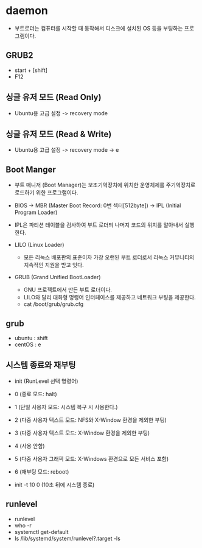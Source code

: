 # daemon

- 부트로더는 컴퓨터를 시작할 때 동작해서 디스크에 설치된 OS 등을 부팅하는 프로그램이다.

## GRUB2

- start + [shift]
- F12

## 싱글 유저 모드 (Read Only)

- Ubuntu용 고급 설정 -> recovery mode

## 싱글 유저 모드 (Read & Write)

- Ubuntu용 고급 설정 -> recovery mode -> e

## Boot Manger

- 부트 매니저 (Boot Manager)는 보조기억장치에 위치한 운영체제를 주기억장치로 로드하기 위한 프로그램이다.
- BIOS -> MBR (Master Boot Record: 0번 섹터[512byte]) -> IPL (Initial Program Loader)
- IPL은 파티션 테이블을 검사하여 부트 로더듸 나머지 코드의 위치를 알아내서 실행한다.

- LILO (Linux Loader)
  - 모든 리눅스 배포판의 표준이자 가장 오랜된 부트 로더로서 리눅스 커뮤니티의 지속적인 지원을 받고 잇다.
- GRUB (Grand Unified BootLoader)
  - GNU 프로젝트에서 만든 부트 로더이다.
  - LILO와 달리 대화형 명령어 인터페이스를 제공하고 네트워크 부팅을 제공한다.
  - cat /boot/grub/grub.cfg

## grub

- ubuntu : shift
- centOS : e

## 시스템 종료와 재부팅

- init (RunLevel 선택 명령어)
- 0 (종료 모드: halt)
- 1 (단일 사용자 모드: 시스템 복구 시 사용한다.)
- 2 (다중 사용자 텍스트 모드: NFS와 X-Window 환경을 제외한 부팅)
- 3 (다중 사용자 텍스트 모드: X-Window 환경을 제외한 부팅)
- 4 (사용 안함)
- 5 (다중 사용자 그래픽 모드: X-Windows 환경으로 모든 서비스 포함)
- 6 (재부팅 모드: reboot)

- init -t 10 0 (10초 뒤에 시스템 종료)

## runlevel

- runlevel
- who -r
- systemctl get-default
- ls /lib/systemd/system/runlevel?.target -ls
